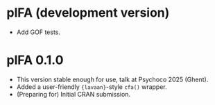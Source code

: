 # plFA (development version)

* Add GOF tests.

# plFA 0.1.0

* This version stable enough for use, talk at Psychoco 2025 (Ghent).
* Added a user-friendly `{lavaan}`-style `cfa()` wrapper.
* (Preparing for) Initial CRAN submission.
